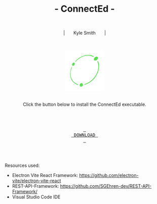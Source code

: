 <div align = center>

# - ConnectEd -

<br>

<p>
  | &nbsp &nbsp &nbsp Kyle Smith &nbsp &nbsp &nbsp |
</p>

<br>
<br>

<img src="./connectEd/src/assets/icons/connected-frame-logo.svg" alt="ConnectEd" height="25%" width="25%">

<br>
<br>

Click the button below to install the ConnectEd executable.

<br>
<br>

[<kbd> <br> DOWNLOAD <br> </kbd>][KBD]


</div>

<br>
<br>


Resources used:
- Electron Vite React Framework: https://github.com/electron-vite/electron-vite-react
- REST-API-Framework: https://github.com/SGEhren-dev/REST-API-Framework/ 
- Visual Studio Code IDE


<!---------------------------------------------------------------------------->

[KBD]: Types/KBD.md

<!--------------------------------------------------------------------------->
